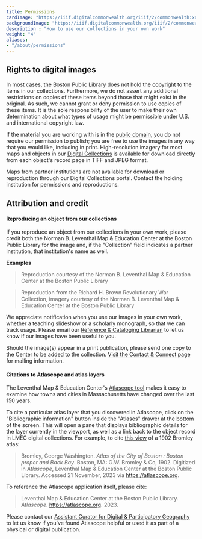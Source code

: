 ```yaml
---
title: Permissions
cardImage: "https://iiif.digitalcommonwealth.org/iiif/2/commonwealth:x633fc71j/2872,2546,3136,1438/,800/0/default.jpg"
backgroundImage: "https://iiif.digitalcommonwealth.org/iiif/2/commonwealth:x633fc71j/2872,2546,3136,1438/,800/0/default.jpg"
description : "How to use our collections in your own work"
weight: "4"
aliases:
- "/about/permissions"
---
```


## Rights to digital images

In most cases, the Boston Public Library does not hold the [copyright](https://www.copyright.gov/what-is-copyright/) to the items in our collections. Furthermore, we do not assert any additional restrictions on copies of these items beyond those that might exist in the original. As such, we cannot grant or deny permission to use copies of these items. It is the sole responsibility of the user to make their own determination about what types of usage might be permissible under U.S. and international copyright law.

If the material you are working with is in the [public domain](https://guides.library.cornell.edu/copyright/publicdomain), you do not require our permission to publish; you are free to use the images in any way that you would like, including in print. High-resolution imagery for most maps and objects in our [Digital Collections](/collections/digital-collections) is available for download directly from each object's record page in TIFF and JPEG format.

Maps from partner institutions are not available for download or reproduction through our Digital Collections portal. Contact the holding institution for permissions and reproductions.

## Attribution and credit

#### Reproducing an object from our collections

If you reproduce an object from our collections in your own work, please credit both the Norman B. Leventhal Map & Education Center at the Boston Public Library for the image and, if the "Collection" field indicates a partner institution, that institution's name as well.

**Examples**

> Reproduction courtesy of the Norman B. Leventhal Map & Education Center at the Boston Public Library

> Reproduction from the Richard H. Brown Revolutionary War Collection, imagery courtesy of the Norman B. Leventhal Map & Education Center at the Boston Public Library

We appreciate notification when you use our images in your own work, whether a teaching slideshow or a scholarly monograph, so that we can track usage. Please email our [Reference & Cataloging Librarian](/about/people/lauren-chen/) to let us know if our images have been useful to you.

Should the image(s) appear in a print publication, please send one copy to the Center to be added to the collection. [Visit the Contact & Connect page](/about/contact-connect) for mailing information.

#### Citations to Atlascope and atlas layers

The Leventhal Map & Education Center's [Atlascope tool](https://atlascope.org) makes it easy to examine how towns and cities in Massachusetts have changed over the last 150 years.

To cite a particular atlas layer that you discovered in Atlascope, click on the "Bibliographic information" button inside the "Atlases" drawer at the bottom of the screen. This will open a pane that displays bibliographic details for the layer currently in the viewport, as well as a link back to the object record in LMEC digital collections. For example, to cite [this view](https://atlascope.org/#/view:share$mode:glass$center:-71.07733,42.34963$zoom:18.00$base:maptiler-streets$overlay:ark:/76611/al7rtfm98) of a 1902 Bromley atlas:

> Bromley, George Washington. *Atlas of the City of Boston : Boston proper and Back Bay*. Boston, MA: G.W. Bromley & Co, 1902. Digitized in *Atlascope*, Leventhal Map & Education Center at the Boston Public Library. Accessed 21 November, 2023 via https://atlascope.org.

To reference the Atlascope application itself, please cite:

> Leventhal Map & Education Center at the Boston Public Library. *Atlascope*. https://atlascope.org. 2023.

Please contact our [Assistant Curator for Digital & Participatory Geography](/about/people/ian-spangler) to let us know if you've found Atlascope helpful or used it as part of a physical or digital publication.
